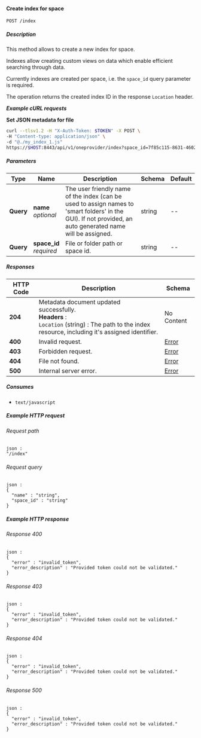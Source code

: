 
<a name="add_space_index"></a>
#### Create index for space
```
POST /index
```


##### Description
This method allows to create a new index for space.

Indexes allow creating custom views on data which enable efficient searching through data.

Currently indexes are created per space, i.e. the `space_id` query parameter is required.

The operation returns the created index ID in the response `Location` header.

***Example cURL requests***

**Set JSON metadata for file**
```bash
curl --tlsv1.2 -H "X-Auth-Token: $TOKEN" -X POST \
-H "Content-type: application/json" \
-d "@./my_index_1.js"
https://$HOST:8443/api/v1/oneprovider/index?space_id=7f85c115-8631-4602-b7d5-47cd969280a2&name=MyIndex1
```


##### Parameters

|Type|Name|Description|Schema|Default|
|---|---|---|---|---|
|**Query**|**name**  <br>*optional*|The user friendly name of the index (can be used to assign names to 'smart folders' in the GUI). If not provided, an auto generated name will be assigned.|string|--|
|**Query**|**space_id**  <br>*required*|File or folder path or space id.|string|--|


##### Responses

|HTTP Code|Description|Schema|
|---|---|---|
|**204**|Metadata document updated successfully.  <br>**Headers** :   <br>`Location` (string) : The path to the index resource, including it's assigned identifier.|No Content|
|**400**|Invalid request.|[Error](../definitions/Error.md#error)|
|**403**|Forbidden request.|[Error](../definitions/Error.md#error)|
|**404**|File not found.|[Error](../definitions/Error.md#error)|
|**500**|Internal server error.|[Error](../definitions/Error.md#error)|


##### Consumes

* `text/javascript`


##### Example HTTP request

###### Request path
```
json :
"/index"
```


###### Request query
```
json :
{
  "name" : "string",
  "space_id" : "string"
}
```


##### Example HTTP response

###### Response 400
```
json :
{
  "error" : "invalid_token",
  "error_description" : "Provided token could not be validated."
}
```


###### Response 403
```
json :
{
  "error" : "invalid_token",
  "error_description" : "Provided token could not be validated."
}
```


###### Response 404
```
json :
{
  "error" : "invalid_token",
  "error_description" : "Provided token could not be validated."
}
```


###### Response 500
```
json :
{
  "error" : "invalid_token",
  "error_description" : "Provided token could not be validated."
}
```



